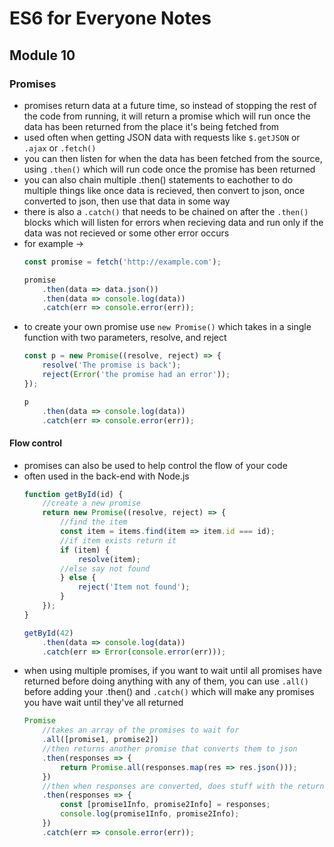 # ES6 for Everyone Notes

## Module 10

### Promises
+ promises return data at a future time, so instead of stopping the rest of the code from running, it will return a promise which will run once the data has been returned from the place it's being fetched from
+ used often when getting JSON data with requests like `$.getJSON` or `.ajax` or `.fetch()`
+ you can then listen for when the data has been fetched from the source, using `.then()` which will run code once the promise has been returned
+ you can also chain multiple .then() statements to eachother to do multiple things like once data is recieved, then convert to json, once converted to json, then use that data in some way
+ there is also a `.catch()` that needs to be chained on after the `.then()` blocks which will listen for errors when recieving data and run only if the data was not recieved or some other error occurs
+ for example →
	```javascript
	const promise = fetch('http://example.com');

	promise
		.then(data => data.json())
		.then(data => console.log(data))
		.catch(err => console.error(err));
	```
+ to create your own promise use `new Promise()` which takes in a single function with two parameters, resolve, and reject
	```javascript
	const p = new Promise((resolve, reject) => {
		resolve('The promise is back');
		reject(Error('the promise had an error'));
	});
	
	p
		.then(data => console.log(data))
		.catch(err => console.error(err));
	```

#### Flow control
+ promises can also be used to help control the flow of your code
+ often used in the back-end with Node.js
	```javascript
	function getById(id) {
		//create a new promise
		return new Promise((resolve, reject) => {
			//find the item
			const item = items.find(item => item.id === id);
			//if item exists return it
			if (item) {
				resolve(item);
			//else say not found
			} else {
				reject('Item not found');
			}
		});
	}

	getById(42)
		.then(data => console.log(data))
		.catch(err => Error(console.error(err)));
	```
+ when using multiple promises, if you want to wait until all promises have returned before doing anything with any of them, you can use `.all()` before adding your .then() and `.catch()` which will make any promises you have wait until they've all returned
	```javascript
	Promise
		//takes an array of the promises to wait for
		.all([promise1, promise2])
		//then returns another promise that converts them to json
		.then(responses => {
			return Promise.all(responses.map(res => res.json()));
	    })
	    //then when responses are converted, does stuff with the returned json
	    .then(responses => {
	    	const [promise1Info, promise2Info] = responses;
	    	console.log(promise1Info, promise2Info);
	    })
		.catch(err => console.error(err));
	```




